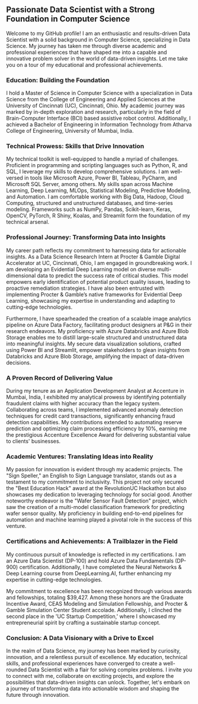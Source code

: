 ## Passionate Data Scientist with a Strong Foundation in Computer Science

Welcome to my GitHub profile! I am an enthusiastic and results-driven Data Scientist with a solid background in Computer Science, specializing in Data Science. My journey has taken me through diverse academic and professional experiences that have shaped me into a capable and innovative problem solver in the world of data-driven insights. Let me take you on a tour of my educational and professional achievements.

### **Education: Building the Foundation**

I hold a Master of Science in Computer Science with a specialization in Data Science from the College of Engineering and Applied Sciences at the University of Cincinnati (UC), Cincinnati, Ohio. My academic journey was marked by in-depth exploration and research, particularly in the field of Brain-Computer Interface (BCI) based assistive robot control. Additionally, I achieved a Bachelor of Engineering in Information Technology from Atharva College of Engineering, University of Mumbai, India.

### **Technical Prowess: Skills that Drive Innovation**

My technical toolkit is well-equipped to handle a myriad of challenges. Proficient in programming and scripting languages such as Python, R, and SQL, I leverage my skills to develop comprehensive solutions. I am well-versed in tools like Microsoft Azure, Power BI, Tableau, PyCharm, and Microsoft SQL Server, among others. My skills span across Machine Learning, Deep Learning, MLOps, Statistical Modeling, Predictive Modeling, and Automation. I am comfortable working with Big Data, Hadoop, Cloud Computing, structured and unstructured databases, and time-series modeling. Frameworks such as NumPy, Pandas, Scikit-learn, Keras, OpenCV, PyTorch, R Shiny, Koalas, and Streamlit form the foundation of my technical arsenal.

### **Professional Journey: Transforming Data into Insights**

My career path reflects my commitment to harnessing data for actionable insights. As a Data Science Research Intern at Procter & Gamble Digital Accelerator at UC, Cincinnati, Ohio, I am engaged in groundbreaking work. I am developing an Evidential Deep Learning model on diverse multi-dimensional data to predict the success rate of critical studies. This model empowers early identification of potential product quality issues, leading to proactive remediation strategies. I have also been entrusted with implementing Procter & Gamble’s native frameworks for Evidential Deep Learning, showcasing my expertise in understanding and adapting to cutting-edge technologies.

Furthermore, I have spearheaded the creation of a scalable image analytics pipeline on Azure Data Factory, facilitating product designers at P&G in their research endeavors. My proficiency with Azure Databricks and Azure Blob Storage enables me to distill large-scale structured and unstructured data into meaningful insights. My secure data visualization solutions, crafted using Power BI and Streamlit, empower stakeholders to glean insights from Databricks and Azure Blob Storage, amplifying the impact of data-driven decisions.

### **A Proven Record of Delivering Value**

During my tenure as an Application Development Analyst at Accenture in Mumbai, India, I exhibited my analytical prowess by identifying potentially fraudulent claims with higher accuracy than the legacy system. Collaborating across teams, I implemented advanced anomaly detection techniques for credit card transactions, significantly enhancing fraud detection capabilities. My contributions extended to automating reserve prediction and optimizing claim processing efficiency by 10%, earning me the prestigious Accenture Excellence Award for delivering substantial value to clients' businesses.

### **Academic Ventures: Translating Ideas into Reality**

My passion for innovation is evident through my academic projects. The "Sign Speller," an English to Sign Language translator, stands out as a testament to my commitment to inclusivity. This project not only secured the "Best Education Hack" award at the RevolutionUC Hackathon but also showcases my dedication to leveraging technology for social good. Another noteworthy endeavor is the "Wafer Sensor Fault Detection" project, which saw the creation of a multi-model classification framework for predicting wafer sensor quality. My proficiency in building end-to-end pipelines for automation and machine learning played a pivotal role in the success of this venture.

### **Certifications and Achievements: A Trailblazer in the Field**

My continuous pursuit of knowledge is reflected in my certifications. I am an Azure Data Scientist (DP-100) and hold Azure Data Fundamentals (DP-900) certification. Additionally, I have completed the Neural Networks & Deep Learning course from DeepLearning.AI, further enhancing my expertise in cutting-edge technologies.

My commitment to excellence has been recognized through various awards and fellowships, totaling $39,427. Among these honors are the Graduate Incentive Award, CEAS Modeling and Simulation Fellowship, and Procter & Gamble Simulation Center Student accolade. Additionally, I clinched the second place in the 'UC Startup Competition,' where I showcased my entrepreneurial spirit by crafting a sustainable startup concept.

### **Conclusion: A Data Visionary with a Drive to Excel**

In the realm of Data Science, my journey has been marked by curiosity, innovation, and a relentless pursuit of excellence. My education, technical skills, and professional experiences have converged to create a well-rounded Data Scientist with a flair for solving complex problems. I invite you to connect with me, collaborate on exciting projects, and explore the possibilities that data-driven insights can unlock. Together, let's embark on a journey of transforming data into actionable wisdom and shaping the future through innovation.
